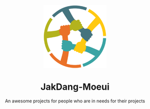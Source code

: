 <div align="center">

  <img src="assets/logo.png" alt="logo" width="200" height="auto" />
  <h1>JakDang-Moeui</h1>

  <p>
    An awesome projects for people who are in needs for their projects
  </p>
